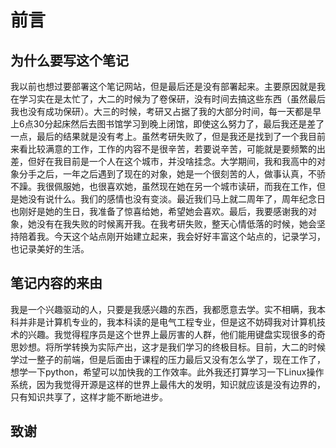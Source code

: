 # 前言
## 为什么要写这个笔记

我以前也想过要部署这个笔记网站，但是最后还是没有部署起来。主要原因就是我在学习实在是太忙了，大二的时候为了卷保研，没有时间去搞这些东西（虽然最后我也没有成功保研）。大三的时候，考研又占据了我的大部分时间，每一天都是早上6点30分起床然后去图书馆学习到晚上闭馆，即使这么努力了，最后我还是差了一点，最后的结果就是没有考上。虽然考研失败了，但是我还是找到了一个我目前来看比较满意的工作，工作的内容不是很辛苦，若要说辛苦，可能就是要频繁的出差，但好在我目前是一个人在这个城市，并没啥挂念。大学期间，我和我高中的对象分手之后，一年之后遇到了现在的对象，她是一个很刻苦的人，做事认真，不骄不躁。我很佩服她，也很喜欢她，虽然现在她在另一个城市读研，而我在工作，但是她没有说什么。我们的感情也没有变淡。最近我们马上就二周年了，周年纪念日也刚好是她的生日，我准备了惊喜给她，希望她会喜欢。最后，我要感谢我的对象，她没有在我失败的时候离开我。在我考研失败，整天心情低落的时候，她会坚持陪着我。今天这个站点刚开始建立起来，我会好好丰富这个站点的，记录学习，也记录美好的生活。

## 笔记内容的来由

我是一个兴趣驱动的人，只要是我感兴趣的东西，我都愿意去学。实不相瞒，我本科并非是计算机专业的，我本科读的是电气工程专业，但是这不妨碍我对计算机技术的兴趣。我觉得程序员是这个世界上最厉害的人群，他们能用键盘实现很多的奇思妙想。将所学转换为实际产出，这才是我们学习的终极目标。目前，大二的时候学过一整子的前端，但是后面由于课程的压力最后又没有怎么学了，现在工作了，想学一下python，希望可以加快我的工作效率。此外我还打算学习一下Linux操作系统，因为我觉得开源是这样的世界上最伟大的发明，知识就应该是没有边界的，只有知识共享了，这样才能不断地进步。

## 致谢

